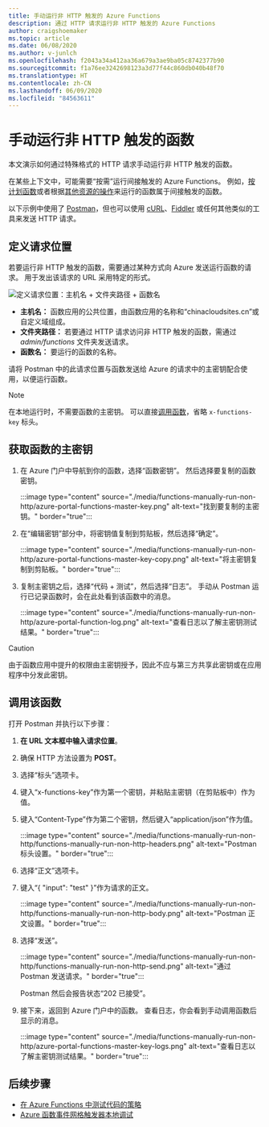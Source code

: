 ```yaml
---
title: 手动运行非 HTTP 触发的 Azure Functions
description: 通过 HTTP 请求运行非 HTTP 触发的 Azure Functions
author: craigshoemaker
ms.topic: article
ms.date: 06/08/2020
ms.author: v-junlch
ms.openlocfilehash: f2043a34a412aa36a679a3ae9ba05c8742377b90
ms.sourcegitcommit: f1a76ee3242698123a3d77f44c860db040b48f70
ms.translationtype: HT
ms.contentlocale: zh-CN
ms.lasthandoff: 06/09/2020
ms.locfileid: "84563611"
---
```

# <a name="manually-run-a-non-http-triggered-function"></a>手动运行非 HTTP 触发的函数

本文演示如何通过特殊格式的 HTTP 请求手动运行非 HTTP 触发的函数。

在某些上下文中，可能需要“按需”运行间接触发的 Azure Functions。  例如，[按计划函数](./functions-create-scheduled-function.md)或者根据[其他资源的操作](./functions-create-storage-blob-triggered-function.md)来运行的函数属于间接触发的函数。 

以下示例中使用了 [Postman](https://www.getpostman.com/)，但也可以使用 [cURL](https://curl.haxx.se/)、[Fiddler](https://www.telerik.com/fiddler) 或任何其他类似的工具来发送 HTTP 请求。

## <a name="define-the-request-location"></a>定义请求位置

若要运行非 HTTP 触发的函数，需要通过某种方式向 Azure 发送运行函数的请求。 用于发出该请求的 URL 采用特定的形式。

![定义请求位置：主机名 + 文件夹路径 + 函数名](./media/functions-manually-run-non-http/azure-functions-admin-url-anatomy.png)

- **主机名：** 函数应用的公共位置，由函数应用的名称和“chinacloudsites.cn”或自定义域组成。
- **文件夹路径：** 若要通过 HTTP 请求访问非 HTTP 触发的函数，需通过 *admin/functions* 文件夹发送请求。
- **函数名：** 要运行的函数的名称。

请将 Postman 中的此请求位置与函数发送给 Azure 的请求中的主密钥配合使用，以便运行函数。

> [!NOTE]
> 在本地运行时，不需要函数的主密钥。 可以直接[调用函数](#call-the-function)，省略 `x-functions-key` 标头。

## <a name="get-the-functions-master-key"></a>获取函数的主密钥

1. 在 Azure 门户中导航到你的函数，选择“函数密钥”。 然后选择要复制的函数密钥。 

    :::image type="content" source="./media/functions-manually-run-non-http/azure-portal-functions-master-key.png" alt-text="找到要复制的主密钥。" border="true":::

1. 在“编辑密钥”部分中，将密钥值复制到剪贴板，然后选择“确定”。

    :::image type="content" source="./media/functions-manually-run-non-http/azure-portal-functions-master-key-copy.png" alt-text="将主密钥复制到剪贴板。" border="true":::

1. 复制主密钥之后，选择“代码 + 测试”，然后选择“日志”。 手动从 Postman 运行已记录函数时，会在此处看到该函数中的消息。

    :::image type="content" source="./media/functions-manually-run-non-http/azure-portal-function-log.png" alt-text="查看日志以了解主密钥测试结果。" border="true":::

> [!CAUTION]  
> 由于函数应用中提升的权限由主密钥授予，因此不应与第三方共享此密钥或在应用程序中分发此密钥。

## <a name="call-the-function"></a>调用该函数

打开 Postman 并执行以下步骤：

1. **在 URL 文本框中输入请求位置**。
1. 确保 HTTP 方法设置为 **POST**。
1. 选择“标头”选项卡。
1. 键入“x-functions-key”作为第一个密钥，并粘贴主密钥（在剪贴板中）作为值。
1. 键入“Content-Type”作为第二个密钥，然后键入“application/json”作为值。

    :::image type="content" source="./media/functions-manually-run-non-http/functions-manually-run-non-http-headers.png" alt-text="Postman 标头设置。" border="true":::

1. 选择“正文”选项卡。
1. 键入“{ "input": "test" }”作为请求的正文。

    :::image type="content" source="./media/functions-manually-run-non-http/functions-manually-run-non-http-body.png" alt-text="Postman 正文设置。" border="true":::

1. 选择“发送”。
        
    :::image type="content" source="./media/functions-manually-run-non-http/functions-manually-run-non-http-send.png" alt-text="通过 Postman 发送请求。" border="true":::

    Postman 然后会报告状态“202 已接受”。

1. 接下来，返回到 Azure 门户中的函数。 查看日志，你会看到手动调用函数后显示的消息。

    :::image type="content" source="./media/functions-manually-run-non-http/azure-portal-functions-master-key-logs.png" alt-text="查看日志以了解主密钥测试结果。" border="true":::

## <a name="next-steps"></a>后续步骤

- [在 Azure Functions 中测试代码的策略](./functions-test-a-function.md)
- [Azure 函数事件网格触发器本地调试](./functions-debug-event-grid-trigger-local.md)

